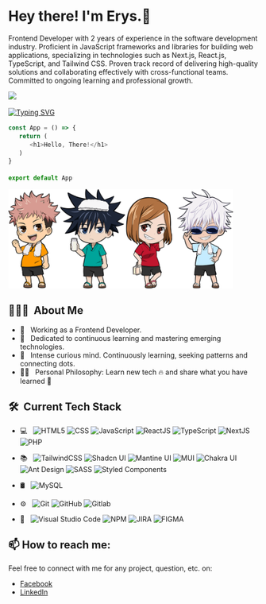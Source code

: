 <h1> Hey there! I'm Erys.👋</h1>
<p>Frontend Developer with 2 years of experience in the software development industry. Proficient in JavaScript frameworks and libraries for building web applications, specializing in technologies such as Next.js, React.js, TypeScript, and Tailwind CSS. Proven track record of delivering high-quality solutions and collaborating effectively with cross-functional teams. Committed to ongoing learning and professional growth.</p>

![](https://komarev.com/ghpvc/?username=eryscode7)

[![Typing SVG](https://readme-typing-svg.demolab.com?font=Fira+Code&weight=600&duration=2000&pause=2000&color=42F7DD&vCenter=true&width=435&lines=Front+End+Engineer;Front+End+Developer;JavaScript+Developer)](https://git.io/typing-svg)

```typescript
const App = () => {
   return (
      <h1>Hello, There!</h1>
   )
}

export default App
```

<p>
   <img height="200" src="https://github.com/ErysCode7/ErysCode7/blob/master/jujutsu_homies.png"/>
</p>



<h2> 👨🏻‍💻 &nbsp;About Me </h2>

- 💼 &nbsp; Working as a Frontend Developer.
- 🌱 &nbsp; Dedicated to continuous learning and mastering emerging technologies.
- 🧠 &nbsp; Intense curious mind. Continuously learning, seeking patterns and connecting dots.
- 👨‍💻 &nbsp; Personal Philosophy: Learn new tech 🔥 and share what you have learned 🎉

<h2> 🛠 &nbsp;Current Tech Stack</h2>

- 💻 &nbsp;
  ![HTML5](https://img.shields.io/badge/-HTML5-333333?style=flat&logo=HTML5)
  ![CSS](https://img.shields.io/badge/-CSS-333333?style=flat&logo=CSS3&logoColor=1572B6)
  ![JavaScript](https://img.shields.io/badge/-JavaScript-333333?style=flat&logo=javascript)
  ![ReactJS](https://img.shields.io/badge/-ReactJS-333333?style=flat&logo=react)
  ![TypeScript](https://img.shields.io/badge/-TypeScript-333333?style=flat&logo=typescript)
  ![NextJS](https://img.shields.io/badge/-NextJS-333333?style=flat&logo=next.js)
  ![PHP](https://img.shields.io/badge/-PHP-333333?style=flat&logo=php)
  
- 📚 &nbsp;
  ![TailwindCSS](https://img.shields.io/badge/-Tailwind%20CSS-333333?style=flat&logo=tailwind-css)
  ![Shadcn UI](https://img.shields.io/badge/-Shadcn%20UI-333333?style=flat&logo=shadcn/ui)
  ![Mantine UI](https://img.shields.io/badge/-Mantine%20UI-333333?style=flat&logo=mantine)
  ![MUI](https://img.shields.io/badge/-Material%20UI-333333?style=flat&logo=mui)
  ![Chakra UI](https://img.shields.io/badge/-Chakra%20UI-333333?style=flat&logo=chakra-ui)
  ![Ant Design](https://img.shields.io/badge/-Ant%20Design-333333?style=flat&logo=ant-design)
  ![SASS](https://img.shields.io/badge/-SASS-333333?style=flat&logo=sass)
  ![Styled Components](https://img.shields.io/badge/-Styled%20Components-333333?style=flat&logo=styled-components)
  
  
- 🛢 &nbsp;
  ![MySQL](https://img.shields.io/badge/-MySQL-333333?style=flat&logo=mysql)

- ⚙️ &nbsp;
  ![Git](https://img.shields.io/badge/-Git-333333?style=flat&logo=git)
  ![GitHub](https://img.shields.io/badge/-GitHub-333333?style=flat&logo=github)
  ![Gitlab](https://img.shields.io/badge/-Gitlab-333333?style=flat&logo=gitlab)

- 🔧 &nbsp;
  ![Visual Studio Code](https://img.shields.io/badge/-Visual%20Studio%20Code-333333?style=flat&logo=visual-studio-code&logoColor=007ACC)
  ![NPM](https://img.shields.io/badge/-NPM-333333?style=flat&logo=npm)
  ![JIRA](https://img.shields.io/badge/-Jira-333333?style=flat&logo=jira)
  ![FIGMA](https://img.shields.io/badge/-Figma-333?style=flat&logo=figma)
  
## 📫 How to reach me:

Feel free to connect with me for any project, question, etc. on:
- [Facebook](https://web.facebook.com/erys.mozo/)
- [LinkedIn](https://www.linkedin.com/in/erys-mozo-280190230/)

 
